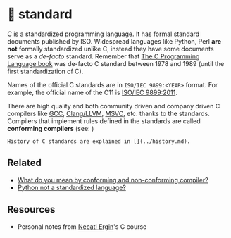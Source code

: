 # 📓 standard

C is a standardized programming language. It has formal standard documents
published by ISO. Widespread languages like Python, Perl **are not** formally
standardized unlike C, instead they have some documents serve as a *de-facto*
standard. Remember that [The C Programming Language
book](https://en.wikipedia.org/wiki/The_C_Programming_Language) was de-facto C
standard between 1978 and 1989 (until the first standardization of C).

Names of the official C standards are in `ISO/IEC 9899:<YEAR>` format.  For
example, the official name of the C11 is [ISO/IEC
9899:2011](https://www.iso.org/standard/57853.html).

There are high quality and both community driven and company driven C compilers
like [GCC](https://gcc.gnu.org/), [Clang/LLVM](https://clang.llvm.org/),
[MSVC](https://en.wikipedia.org/wiki/Microsoft_Visual_C%2B%2B), etc. thanks to
the standards. Compilers that implement rules defined in the standards are
called **conforming compilers** (see: [](../glossary/conforming-compiler.md))

```{note}
History of C standards are explained in [](../history.md).
```

## Related

- [What do you mean by conforming and non-conforming
  compiler?](https://stackoverflow.com/questions/67310135/what-do-you-mean-by-conforming-and-non-conforming-compiler)
- [Python not a standardized language?](https://stackoverflow.com/a/1535727)

## Resources

- Personal notes from [Necati Ergin](https://github.com/necatiergin)'s C course
